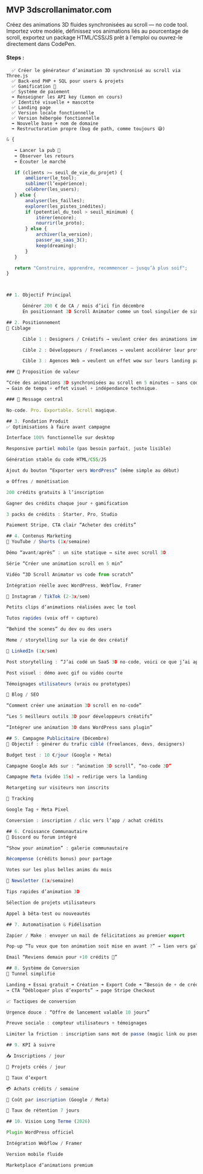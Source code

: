 ## MVP 3dscrollanimator.com


Créez des animations 3D fluides synchronisées au scroll — no code tool.
Importez votre modèle, définissez vos animations liés au pourcentage de scroll,
exportez un package HTML/CSS/JS prêt à l'emploi ou ouvrez-le directement dans CodePen.


#### Steps :

      ✅ Créer le générateur d’animation 3D synchronisé au scroll via Three.js  
      ✅ Back-end PHP + SQL pour users & projets  
      ✅ Gamification 💎  
      ✅ Système de paiement  
      ➡️ Renseigner les API key (Lemon en cours)  
      ✅ Identité visuelle + mascotte  
      ✅ Landing page  
      ✅ Version locale fonctionnelle  
      ✅ Version hébergée fonctionnelle  
      ➡️ Nouvelle base + nom de domaine  
      ➡️ Restructuration propre (bug de path, comme toujours 😅)


```js
& {

   ➡️ Lancer la pub 🚀  
   ➡️ Observer les retours   
   ➡️ Écouter le marché  

   if (clients >= seuil_de_vie_du_projet) {
       améliorer(le_tool);
       sublimer(l’expérience);
       célébrer(les_users);
   } else {
       analyser(les_failles);
       explorer(les_pistes_inédites);
       if (potentiel_du_tool > seuil_minimum) {
           itérer(encore);
           nourrir(le_proto);
       } else {
           archiver(la_version);
           passer_au_saas_3();
           keep(dreaming);
       }
   }

   return "Construire, apprendre, recommencer — jusqu’à plus soif";
}



## 1. Objectif Principal

      Générer 200 € de CA / mois d’ici fin décembre
      En positionnant 3D Scroll Animator comme un tool singulier de simplicité et utile

## 2. Positionnement
🎨 Ciblage

      Cible 1 : Designers / Créatifs → veulent créer des animations immersives sans coder.

      Cible 2 : Développeurs / Freelances → veulent accélérer leur prototypage et impressionner leurs clients.

      Cible 3 : Agences Web → veulent un effet wow sur leurs landing pages.

### 🧭 Proposition de valeur

“Crée des animations 3D synchronisées au scroll en 5 minutes — sans coder.”
→ Gain de temps + effet visuel + indépendance technique.

### 💬 Message central

No-code. Pro. Exportable. Scroll magique.

## 3. Fondation Produit
✅ Optimisations à faire avant campagne

Interface 100% fonctionnelle sur desktop

Responsive partiel mobile (pas besoin parfait, juste lisible)

Génération stable du code HTML/CSS/JS

Ajout du bouton “Exporter vers WordPress” (même simple au début)

⚙️ Offres / monétisation

200 crédits gratuits à l’inscription

Gagner des crédits chaque jour + gamification

3 packs de crédits : Starter, Pro, Studio

Paiement Stripe, CTA clair “Acheter des crédits”

## 4. Contenus Marketing
🎥 YouTube / Shorts (1x/semaine)

Démo “avant/après” : un site statique → site avec scroll 3D

Série “Créer une animation scroll en 5 min”

Vidéo “3D Scroll Animator vs code from scratch”

Intégration réelle avec WordPress, Webflow, Framer

📸 Instagram / TikTok (2-3x/sem)

Petits clips d’animations réalisées avec le tool

Tutos rapides (voix off + capture)

“Behind the scenes” du dev ou des users

Meme / storytelling sur la vie de dev créatif

💼 LinkedIn (1x/sem)

Post storytelling : “J’ai codé un SaaS 3D no-code, voici ce que j’ai appris”

Post visuel : démo avec gif ou vidéo courte

Témoignages utilisateurs (vrais ou prototypes)

🧠 Blog / SEO

“Comment créer une animation 3D scroll en no-code”

“Les 5 meilleurs outils 3D pour développeurs créatifs”

“Intégrer une animation 3D dans WordPress sans plugin”

## 5. Campagne Publicitaire (Décembre)
🎯 Objectif : générer du trafic ciblé (freelances, devs, designers)

Budget test : 10 €/jour (Google + Meta)

Campagne Google Ads sur : “animation 3D scroll”, “no-code 3D”

Campagne Meta (vidéo 15s) → redirige vers la landing

Retargeting sur visiteurs non inscrits

🧩 Tracking

Google Tag + Meta Pixel

Conversion : inscription / clic vers l’app / achat crédits

## 6. Croissance Communautaire
💬 Discord ou forum intégré

“Show your animation” : galerie communautaire

Récompense (crédits bonus) pour partage

Votes sur les plus belles anims du mois

💌 Newsletter (1x/semaine)

Tips rapides d’animation 3D

Sélection de projets utilisateurs

Appel à bêta-test ou nouveautés

## 7. Automatisation & Fidélisation

Zapier / Make : envoyer un mail de félicitations au premier export

Pop-up “Tu veux que ton animation soit mise en avant ?” → lien vers galerie publique

Email “Reviens demain pour +10 crédits 💎”

## 8. Système de Conversion
🔄 Tunnel simplifié

Landing ➜ Essai gratuit ➜ Création ➜ Export Code ➜ “Besoin de + de crédits ?”
→ CTA “Débloquer plus d’exports” → page Stripe Checkout

📈 Tactiques de conversion

Urgence douce : “Offre de lancement valable 10 jours”

Preuve sociale : compteur utilisateurs + témoignages

Limiter la friction : inscription sans mot de passe (magic link ou pseudo seul)

## 9. KPI à suivre

📥 Inscriptions / jour

💾 Projets créés / jour

🚀 Taux d’export

💳 Achats crédits / semaine

🎯 Coût par inscription (Google / Meta)

🔁 Taux de rétention 7 jours

## 10. Vision Long Terme (2026)

Plugin WordPress officiel

Intégration Webflow / Framer

Version mobile fluide

Marketplace d’animations premium